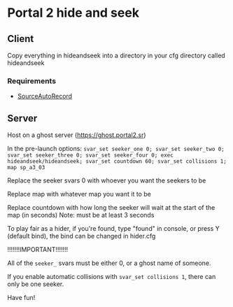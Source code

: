 # Portal 2 hide and seek

## Client
Copy everything in hideandseek into a directory in your cfg directory called hideandseek
### Requirements
- [SourceAutoRecord](https://github.com/p2sr/sourceautorecord)

## Server
Host on a ghost server (https://ghost.portal2.sr)

In the pre-launch options:
`svar_set seeker_one 0; svar_set seeker_two 0; svar_set seeker_three 0; svar_set seeker_four 0; exec hideandseek/hideandseek; svar_set countdown 60; svar_set collisions 1; map sp_a3_03`

Replace the seeker svars 0 with whoever you want the seekers to be

Replace map with whatever map you want it to be

Replace countdown with how long the seeker will wait at the start of the map (in seconds)
Note: must be at least 3 seconds

To play fair as a hider, if you're found, type "found" in console, or press Y (default bind), the bind can be changed in hider.cfg

!!!!!!!IMPORTANT!!!!!!!

All of the `seeker_` svars must be either 0, or a ghost name of someone.

If you enable automatic collisions with `svar_set collisions 1`, there can only be one seeker.

Have fun!

